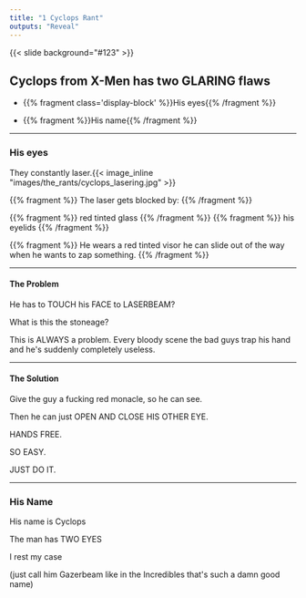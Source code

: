 ```yaml
---
title: "1 Cyclops Rant"
outputs: "Reveal"
---
```


{{< slide background="#123" >}}

## Cyclops from X-Men has two GLARING flaws

- {{% fragment class='display-block' %}}His eyes{{% /fragment %}}

- {{% fragment %}}His name{{% /fragment %}}

---

### His eyes

They constantly laser.{{< image_inline "images/the_rants/cyclops_lasering.jpg" >}}

{{% fragment %}} The laser gets blocked by: {{% /fragment %}}

{{% fragment %}} red tinted glass {{% /fragment %}}
{{% fragment %}} his eyelids {{% /fragment %}}

{{% fragment %}} He wears a red tinted visor he can slide out of the way when he wants to zap something. {{% /fragment %}}

---

#### The Problem

He has to TOUCH his FACE to LASERBEAM?

What is this the stoneage?

This is ALWAYS a problem. Every bloody scene the bad guys trap his hand and he's suddenly completely useless.

---

#### The Solution

Give the guy a fucking red monacle, so he can see.

Then he can just OPEN AND CLOSE HIS OTHER EYE.

HANDS FREE.

SO EASY.

JUST DO IT.

---

### His Name

His name is Cyclops

The man has TWO EYES

I rest my case

(just call him Gazerbeam like in the Incredibles that's such a damn good name)
